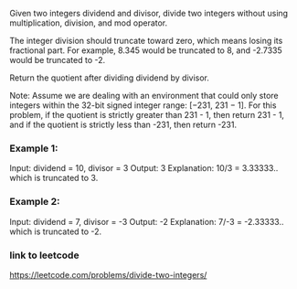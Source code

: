 Given two integers dividend and divisor, divide two integers without using multiplication, division, and mod operator.


The integer division should truncate toward zero, which means losing its fractional part. For example, 8.345 would be truncated to 8, and -2.7335 would be truncated to -2.


Return the quotient after dividing dividend by divisor.


Note: Assume we are dealing with an environment that could only store integers within the 32-bit signed integer range: [−231, 231 − 1]. For this problem, if the quotient is strictly greater than 231 - 1, then return 231 - 1, and if the quotient is strictly less than -231, then return -231.

### Example 1:

Input: dividend = 10, divisor = 3
Output: 3
Explanation: 10/3 = 3.33333.. which is truncated to 3.


### Example 2:

Input: dividend = 7, divisor = -3
Output: -2
Explanation: 7/-3 = -2.33333.. which is truncated to -2.

### link to leetcode

https://leetcode.com/problems/divide-two-integers/
 

